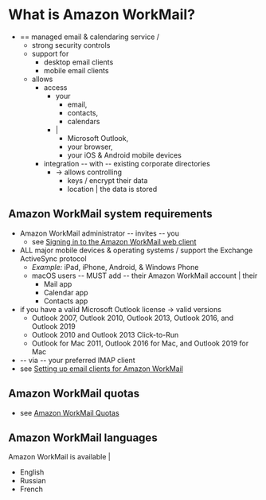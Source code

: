 # What is Amazon WorkMail?<a name="what_is"></a>

* == managed email & calendaring service /
  * strong security controls
  * support for 
    * desktop email clients
    * mobile email clients
  * allows
    * access
      * your
        * email,
        * contacts,
        * calendars
      * |
        * Microsoft Outlook,
        * your browser,
        * your iOS & Android mobile devices
    * integration --  with -- existing corporate directories
      * -> allows controlling
        * keys / encrypt their data
        * location | the data is stored

## Amazon WorkMail system requirements<a name="workmail_reqs"></a>

* Amazon WorkMail administrator -- invites -- you
  * see [Signing in to the Amazon WorkMail web client](web-client.md)
* ALL major mobile devices & operating systems / support the Exchange ActiveSync protocol
  * _Example:_ iPad, iPhone, Android, & Windows Phone
  * macOS users -- MUST add -- their Amazon WorkMail account | their
    * Mail app
    * Calendar app
    * Contacts app
* if you have a valid Microsoft Outlook license -> valid versions
  + Outlook 2007, Outlook 2010, Outlook 2013, Outlook 2016, and Outlook 2019
  + Outlook 2010 and Outlook 2013 Click\-to\-Run
  + Outlook for Mac 2011, Outlook 2016 for Mac, and Outlook 2019 for Mac
* -- via -- your preferred IMAP client
* see [Setting up email clients for Amazon WorkMail](clients.md)

## Amazon WorkMail quotas<a name="workmail_limits"></a>

* see [Amazon WorkMail Quotas](https://docs.aws.amazon.com/workmail/latest/adminguide/workmail_limits.html) 

## Amazon WorkMail languages<a name="workmail_languages"></a>

Amazon WorkMail is available |
+ English
+ Russian
+ French
